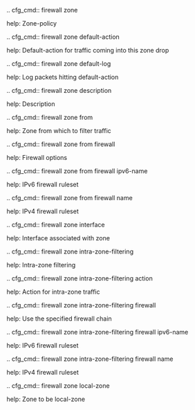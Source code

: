 .. cfg_cmd:: firewall zone <tag>

help: Zone-policy

.. cfg_cmd:: firewall zone <tag> default-action

help: Default-action for traffic coming into this zone
drop


.. cfg_cmd:: firewall zone <tag> default-log

help: Log packets hitting default-action

.. cfg_cmd:: firewall zone <tag> description

help: Description

.. cfg_cmd:: firewall zone <tag> from <tag>

help: Zone from which to filter traffic

.. cfg_cmd:: firewall zone <tag> from <tag> firewall

help: Firewall options

.. cfg_cmd:: firewall zone <tag> from <tag> firewall ipv6-name

help: IPv6 firewall ruleset

.. cfg_cmd:: firewall zone <tag> from <tag> firewall name

help: IPv4 firewall ruleset

.. cfg_cmd:: firewall zone <tag> interface

help: Interface associated with zone

.. cfg_cmd:: firewall zone <tag> intra-zone-filtering

help: Intra-zone filtering

.. cfg_cmd:: firewall zone <tag> intra-zone-filtering action

help: Action for intra-zone traffic

.. cfg_cmd:: firewall zone <tag> intra-zone-filtering firewall

help: Use the specified firewall chain

.. cfg_cmd:: firewall zone <tag> intra-zone-filtering firewall ipv6-name

help: IPv6 firewall ruleset

.. cfg_cmd:: firewall zone <tag> intra-zone-filtering firewall name

help: IPv4 firewall ruleset

.. cfg_cmd:: firewall zone <tag> local-zone

help: Zone to be local-zone

